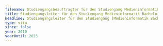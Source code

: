 ```yaml
---
filename: Studiengangsbeauftragter für den Studiengang Medieninformatik Bachelor
title: Studiengangsleiter für den Studiengang Medieninformatik Bachelor
headline: Studiengangsleiter für den Studiengang [Medieninformatik Bachelor](https://www.medieninformatik.th-koeln.de/) an der [TH Köln](https://www.th-koeln.de/)
type: vita
since: false
year: 2010
yearUntil: 2023
---
```


